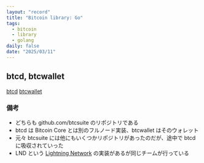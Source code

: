 ```yaml
---
layout: "record"
title: "Bitcoin library: Go"
tags:
  - bitcoin
  - library
  - golang
daily: false
date: "2025/03/11"
---
```


## btcd, btcwallet

[btcd](https://github.com/btcsuite/btcd)
[btcwallet](https://github.com/btcsuite/btcwallet)

### 備考

* どちらも github.com/btcsuite のリポジトリである
* btcd は Bitcoin Core とは別のフルノード実装、btcwallet はそのウォレット
* 元々 btcsuite には他にもいくつかリポジトリがあったのだが、途中で btcd に吸収されていった
* LND という [Lightning Network](https://github.com/lightningnetwork/lnd) の実装があるが同じチームが行っている
